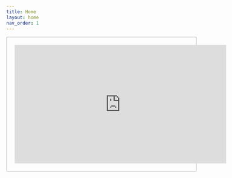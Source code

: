 ```yaml
---
title: Home
layout: home
nav_order: 1
---
```

<head>
<meta charset="UTF-8">
<meta name="viewport" content="width=device-width, initial-scale=1.0">
<title>Embedded YouTube Playlist</title>
<style>
  /* Style for the iframe container */
  .playlist-container {
    border: 2px solid #ccc; /* Add a border around the playlist */
    padding: 20px; /* Add padding to the playlist */
    margin-bottom: 20px; /* Add space at the bottom */
  }
</style>
</head>
<body>

<div class="playlist-container">
  <iframe width="560" height="315" src="https://www.youtube.com/embed/videoseries?list=PL4MplU2PrVpaKx_fyz9IFOd5xP_3VnAU2" frameborder="0" allowfullscreen></iframe>
</div>

</body>
</html>